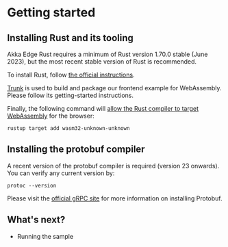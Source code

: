 # Getting started

## Installing Rust and its tooling

Akka Edge Rust requires a minimum of Rust version 1.70.0 stable (June 2023), but the most recent stable version of Rust is recommended.

To install Rust, follow [the official instructions](https://www.rust-lang.org/learn/get-started).

[Trunk](https://trunkrs.dev/) is used to build and package our frontend example for WebAssembly. Please follow its getting-started
instructions.

Finally, the following command will [allow the Rust compiler to target WebAssembly](https://www.rust-lang.org/tools/install) for the browser:

```
rustup target add wasm32-unknown-unknown
```

## Installing the protobuf compiler

A recent version of the protobuf compiler is required (version 23 onwards). You can verify any current version by:

```
protoc --version
```

Please visit the [official gRPC site](https://grpc.io/docs/protoc-installation/) for more information on installing
Protobuf.

## What's next?

* Running the sample

